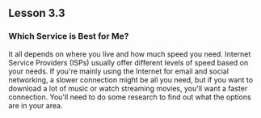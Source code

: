 ## Lesson 3.3

### Which Service is Best for Me?

It all depends on where you live and how much speed you need. Internet
Service Providers (ISPs) usually offer different levels of speed based
on your needs. If you're mainly using the Internet for email and social
networking, a slower connection might be all you need, but if you want
to download a lot of music or watch streaming movies, you'll want a
faster connection. You'll need to do some research to find out what the
options are in your area.